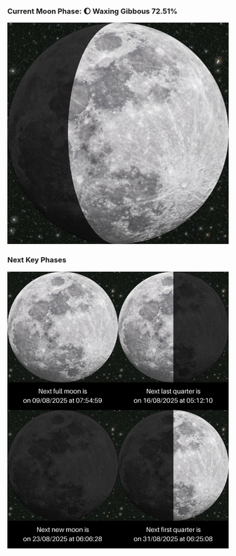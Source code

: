### Current Moon Phase: 🌔 Waxing Gibbous 72.51%
![Moon Phase](moonphase.png)
### Next Key Phases
![Gallery](gallery.png)